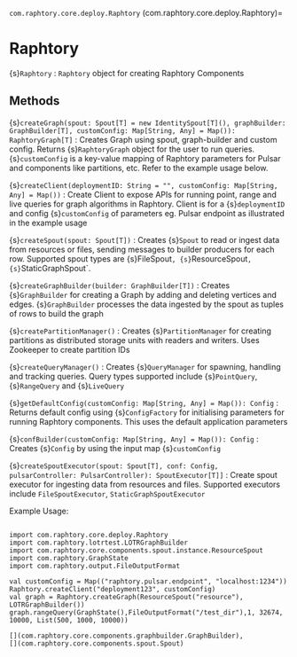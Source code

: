 `com.raphtory.core.deploy.Raphtory`
(com.raphtory.core.deploy.Raphtory)=
# Raphtory

{s}`Raphtory`
 : `Raphtory` object for creating Raphtory Components

## Methods

  {s}`createGraph(spout: Spout[T] = new IdentitySpout[T](), graphBuilder: GraphBuilder[T], customConfig: Map[String, Any] = Map()): RaphtoryGraph[T]`
   : Creates Graph using spout, graph-builder and custom config. Returns {s}`RaphtoryGraph` object for the user to run queries. {s}`customConfig` is a key-value mapping of Raphtory parameters for Pulsar and components like partitions, etc. Refer to the example usage below.

  {s}`createClient(deploymentID: String = "", customConfig: Map[String, Any] = Map())`
   : Create Client to expose APIs for running point, range and live queries for graph algorithms in Raphtory.
     Client is for a {s}`deploymentID` and config {s}`customConfig` of parameters eg. Pulsar endpoint as illustrated in the example usage

  {s}`createSpout(spout: Spout[T])`
   : Creates {s}`Spout` to read or ingest data from resources or files, sending messages to builder producers for each row. Supported spout types are {s}FileSpout`, {s}`ResourceSpout`, {s}`StaticGraphSpout`.

  {s}`createGraphBuilder(builder: GraphBuilder[T])`
   : Creates {s}`GraphBuilder` for creating a Graph by adding and deleting vertices and edges. {s}`GraphBuilder` processes the data ingested by the spout as tuples of rows to build the graph

  {s}`createPartitionManager()`
   : Creates {s}`PartitionManager` for creating partitions as distributed storage units with readers and writers. Uses Zookeeper to create partition IDs

  {s}`createQueryManager()`
   : Creates {s}`QueryManager` for spawning, handling and tracking queries. Query types supported include {s}`PointQuery`, {s}`RangeQuery` and {s}`LiveQuery`

  {s}`getDefaultConfig(customConfig: Map[String, Any] = Map()): Config`
   : Returns default config using {s}`ConfigFactory` for initialising parameters for running Raphtory components. This uses the default application parameters

  {s}`confBuilder(customConfig: Map[String, Any] = Map()): Config`
   : Creates {s}`Config` by using the input map {s}`customConfig`

  {s}`createSpoutExecutor(spout: Spout[T], conf: Config, pulsarController: PulsarController): SpoutExecutor[T]]`
   : Create spout executor for ingesting data from resources and files. Supported executors include `FileSpoutExecutor`, `StaticGraphSpoutExecutor`


Example Usage:

```{code-block} scala

import com.raphtory.core.deploy.Raphtory
import com.raphtory.lotrtest.LOTRGraphBuilder
import com.raphtory.core.components.spout.instance.ResourceSpout
import com.raphtory.GraphState
import com.raphtory.output.FileOutputFormat

val customConfig = Map(("raphtory.pulsar.endpoint", "localhost:1234"))
Raphtory.createClient("deployment123", customConfig)
val graph = Raphtory.createGraph(ResourceSpout("resource"), LOTRGraphBuilder())
graph.rangeQuery(GraphState(),FileOutputFormat("/test_dir"),1, 32674, 10000, List(500, 1000, 10000))

```

 ```{seealso}
 [](com.raphtory.core.components.graphbuilder.GraphBuilder),
 [](com.raphtory.core.components.spout.Spout)
 ```